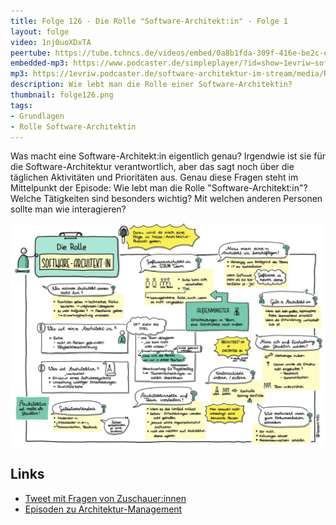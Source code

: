 ```yaml
---
title: Folge 126 - Die Rolle "Software-Architekt:in" - Folge 1
layout: folge
video: 1nj0uoXDxTA
peertube: https://tube.tchncs.de/videos/embed/0a8b1fda-309f-416e-be2c-d9edbef3644a
embedded-mp3: https://www.podcaster.de/simpleplayer/?id=show~1evriw~software-architektur-im-stream~pod-92a8a59ce4ad85c86647d3c41c&v=1657198452
mp3: https://1evriw.podcaster.de/software-architektur-im-stream/media/RolleSoftwareArchitektin.mp3
description: Wie lebt man die Rolle einer Software-Architektin?
thumbnail: folge126.png
tags:
- Grundlagen
- Rolle Software-Architektin
---
```


Was macht eine Software-Architekt:in eigentlich genau? Irgendwie ist
sie für die Software-Architektur verantwortlich, aber das sagt noch
über die täglichen Aktivitäten und Prioritäten aus. Genau diese Fragen
steht im Mittelpunkt der Episode: Wie lebt man die Rolle
"Software-Architekt:in"? Welche Tätigkeiten sind besonders wichtig?
Mit welchen anderen Personen sollte man wie interagieren?

![Sketchnotes](/sketchnotes/folge126.jpg)

## Links

* [Tweet mit Fragen von Zuschauer:innen](https://twitter.com/ewolff/status/1544588464351596544)
* [Episoden zu Architektur-Management](https://software-architektur.tv/tags.html#Architecture%20Management)

